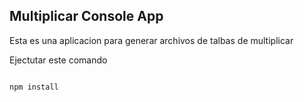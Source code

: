 

## Multiplicar Console App

Esta es una aplicacion para generar archivos de talbas de multiplicar

Ejectutar este comando

````

npm install
````